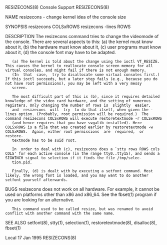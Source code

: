 RESIZECONS(8)                                                                                  Console Support                                                                                  RESIZECONS(8)

NAME
       resizecons - change kernel idea of the console size

SYNOPSIS
       resizecons COLSxROWS
       resizecons -lines ROWS

DESCRIPTION
       The  resizecons  command  tries  to change the videomode of the console.  There are several aspects to this: (a) the kernel must know about it, (b) the hardware must know about it, (c) user programs
       must know about it, (d) the console font may have to be adapted.

       (a) The kernel is told about the change using the ioctl VT_RESIZE.  This causes the kernel to reallocate console screen memory for all virtual consoles, and might fail if there is not enough memory.
       (In  that  case,  try to disallocate some virtual consoles first.)  If this ioctl succeeds, but a later step fails (e.g., because you do not have root permissions), you may be left with a very messy
       screen.

       The most difficult part of this is (b), since it requires detailed knowledge of the video card hardware, and the setting of numerous registers. Only changing the number of rows is  slightly  easier,
       and  resizecons  will  try  to do that itself, when given the -lines option. (Probably, root permission will be required.)  The command resizecons COLSxROWS will execute restoretextmode -r COLSxROWS
       (and hence requires that you have svgalib installed). Here COLSxROWS is a file that was created earlier by restoretextmode -w COLSxROWS.  Again, either root permissions  are  required,  or  restore‐
       textmode has to be suid root.

       In  order to deal with (c), resizecons does a `stty rows ROWS cols COLS' for each active console (in the range tty0..tty15), and sends a SIGWINCH signal to selection if it finds the file /tmp/selec‐
       tion.pid.

       Finally, (d) is dealt with by executing a setfont command. Most likely, the wrong font is loaded, and you may want to do another setfont yourself afterwards.

BUGS
       resizecons does not work on all hardware.  For example, it cannot be used on platforms other than x86 and x86_64.  See the fbset(1) program if you are looking for an alternative.

       This command used to be called resize, but was renamed to avoid conflict with another command with the same name.

SEE ALSO
       setfont(8), stty(1), selection(1), restoretextmode(8), disalloc(8), fbset(1)

Local                                                                                            17 Jan 1995                                                                                    RESIZECONS(8)
